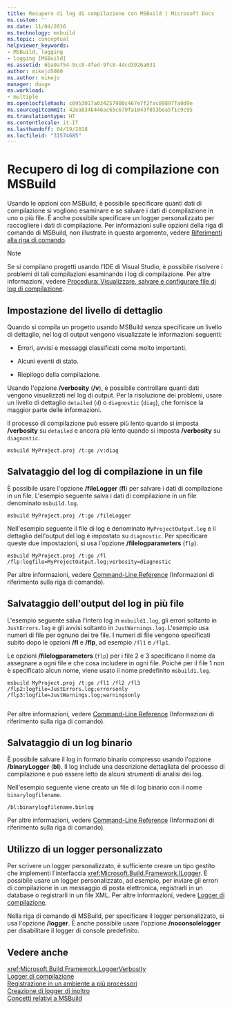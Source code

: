 ```yaml
---
title: Recupero di log di compilazione con MSBuild | Microsoft Docs
ms.custom: ''
ms.date: 11/04/2016
ms.technology: msbuild
ms.topic: conceptual
helpviewer_keywords:
- MSBuild, logging
- logging [MSBuild]
ms.assetid: 6ba9a754-9cc0-4fed-9fc8-4dcd3926a031
author: mikejo5000
ms.author: mikejo
manager: douge
ms.workload:
- multiple
ms.openlocfilehash: c6953017a034257900c467e7f2fac89897fa0d9e
ms.sourcegitcommit: 42ea834b446ac65c679fa1043f853bea5f1c9c95
ms.translationtype: HT
ms.contentlocale: it-IT
ms.lasthandoff: 04/19/2018
ms.locfileid: "31574685"
---
```

# <a name="obtaining-build-logs-with-msbuild"></a>Recupero di log di compilazione con MSBuild
Usando le opzioni con MSBuild, è possibile specificare quanti dati di compilazione si vogliono esaminare e se salvare i dati di compilazione in uno o più file. È anche possibile specificare un logger personalizzato per raccogliere i dati di compilazione. Per informazioni sulle opzioni della riga di comando di MSBuild, non illustrate in questo argomento, vedere [Riferimenti alla riga di comando](../msbuild/msbuild-command-line-reference.md).  
  
> [!NOTE]
>  Se si compilano progetti usando l'IDE di Visual Studio, è possibile risolvere i problemi di tali compilazioni esaminando i log di compilazione. Per altre informazioni, vedere [Procedura: Visualizzare, salvare e configurare file di log di compilazione](../ide/how-to-view-save-and-configure-build-log-files.md).  
  
## <a name="setting-the-level-of-detail"></a>Impostazione del livello di dettaglio  
 Quando si compila un progetto usando MSBuild senza specificare un livello di dettaglio, nel log di output vengono visualizzate le informazioni seguenti:  
  
-   Errori, avvisi e messaggi classificati come molto importanti.  
  
-   Alcuni eventi di stato.  
  
-   Riepilogo della compilazione.  
  
 Usando l'opzione **/verbosity** (**/v**), è possibile controllare quanti dati vengono visualizzati nel log di output. Per la risoluzione dei problemi, usare un livello di dettaglio `detailed` (`d`) o `diagnostic` (`diag`), che fornisce la maggior parte delle informazioni.  
  
 Il processo di compilazione può essere più lento quando si imposta **/verbosity** su `detailed` e ancora più lento quando si imposta **/verbosity** su `diagnostic`.  
  
```  
msbuild MyProject.proj /t:go /v:diag  
```  

## <a name="saving-the-build-log-to-a-file"></a>Salvataggio del log di compilazione in un file  
 È possibile usare l'opzione **/fileLogger** (**fl**) per salvare i dati di compilazione in un file. L'esempio seguente salva i dati di compilazione in un file denominato `msbuild.log`.  
  
```  
msbuild MyProject.proj /t:go /fileLogger  
```  
  
 Nell'esempio seguente il file di log è denominato `MyProjectOutput.log` e il dettaglio dell'output del log è impostato su `diagnostic`. Per specificare queste due impostazioni, si usa l'opzione **/filelogparameters** (`flp`).  
  
```  
msbuild MyProject.proj /t:go /fl /flp:logfile=MyProjectOutput.log;verbosity=diagnostic  
```  
  
 Per altre informazioni, vedere [Command-Line Reference](../msbuild/msbuild-command-line-reference.md) (Informazioni di riferimento sulla riga di comando).  
  
## <a name="saving-the-log-output-to-multiple-files"></a>Salvataggio dell'output del log in più file  
 L'esempio seguente salva l'intero log in `msbuild1.log`, gli errori soltanto in `JustErrors.log` e gli avvisi soltanto in `JustWarnings.log`. L'esempio usa numeri di file per ognuno dei tre file. I numeri di file vengono specificati subito dopo le opzioni **/fl** e **/flp**, ad esempio `/fl1` e `/flp1`.  
  
 Le opzioni **/filelogparameters** (`flp`) per i file 2 e 3 specificano il nome da assegnare a ogni file e che cosa includere in ogni file. Poiché per il file 1 non è specificato alcun nome, viene usato il nome predefinito `msbuild1.log`.  
  
```  
msbuild MyProject.proj /t:go /fl1 /fl2 /fl3 /flp2:logfile=JustErrors.log;errorsonly /flp3:logfile=JustWarnings.log;warningsonly  
  
```  
  
 Per altre informazioni, vedere [Command-Line Reference](../msbuild/msbuild-command-line-reference.md) (Informazioni di riferimento sulla riga di comando).  

## <a name="saving-a-binary-log"></a>Salvataggio di un log binario

È possibile salvare il log in formato binario compresso usando l'opzione **/binaryLogger** (**bl**). Il log include una descrizione dettagliata del processo di compilazione e può essere letto da alcuni strumenti di analisi dei log.

Nell'esempio seguente viene creato un file di log binario con il nome `binarylogfilename`.

```  
/bl:binarylogfilename.binlog
``` 
 
Per altre informazioni, vedere [Command-Line Reference](../msbuild/msbuild-command-line-reference.md) (Informazioni di riferimento sulla riga di comando).  

## <a name="using-a-custom-logger"></a>Utilizzo di un logger personalizzato  
 Per scrivere un logger personalizzato, è sufficiente creare un tipo gestito che implementi l'interfaccia <xref:Microsoft.Build.Framework.ILogger>. È possibile usare un logger personalizzato, ad esempio, per inviare gli errori di compilazione in un messaggio di posta elettronica, registrarli in un database o registrarli in un file XML. Per altre informazioni, vedere [Logger di compilazione](../msbuild/build-loggers.md).  
  
 Nella riga di comando di MSBuild, per specificare il logger personalizzato, si usa l'opzione **/logger**. È anche possibile usare l'opzione **/noconsolelogger** per disabilitare il logger di console predefinito.  
  
## <a name="see-also"></a>Vedere anche  
 <xref:Microsoft.Build.Framework.LoggerVerbosity>   
 [Logger di compilazione](../msbuild/build-loggers.md)   
 [Registrazione in un ambiente a più processori](../msbuild/logging-in-a-multi-processor-environment.md)   
 [Creazione di logger di inoltro](../msbuild/creating-forwarding-loggers.md)   
 [Concetti relativi a MSBuild](../msbuild/msbuild-concepts.md)